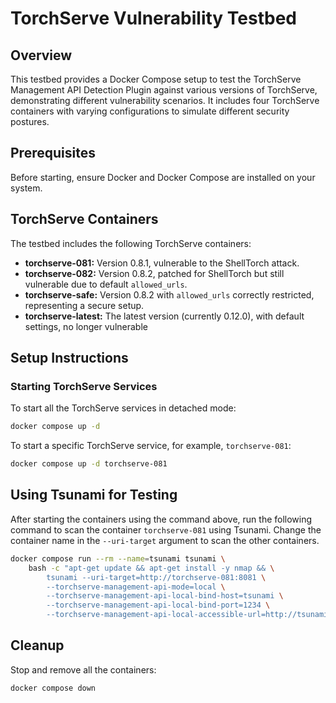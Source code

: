# TorchServe Vulnerability Testbed
## Overview
This testbed provides a Docker Compose setup to test the TorchServe Management API Detection Plugin against various versions of TorchServe, demonstrating different vulnerability scenarios. It includes four TorchServe containers with varying configurations to simulate different security postures.

## Prerequisites
Before starting, ensure Docker and Docker Compose are installed on your system.

## TorchServe Containers
The testbed includes the following TorchServe containers:

- **torchserve-081:** Version 0.8.1, vulnerable to the ShellTorch attack.
- **torchserve-082:** Version 0.8.2, patched for ShellTorch but still vulnerable due to default `allowed_urls`.
- **torchserve-safe:** Version 0.8.2 with `allowed_urls` correctly restricted, representing a secure setup.
- **torchserve-latest:** The latest version (currently 0.12.0), with default settings, no longer vulnerable

## Setup Instructions

### Starting TorchServe Services
To start all the TorchServe services in detached mode:

```bash
docker compose up -d
```

To start a specific TorchServe service, for example, `torchserve-081`:

```bash
docker compose up -d torchserve-081
```

## Using Tsunami for Testing

After starting the containers using the command above, run the following command to scan the container `torchserve-081` using Tsunami. Change the container name in the `--uri-target` argument to scan the other containers.

```bash
docker compose run --rm --name=tsunami tsunami \
    bash -c "apt-get update && apt-get install -y nmap && \
        tsunami --uri-target=http://torchserve-081:8081 \
        --torchserve-management-api-mode=local \
        --torchserve-management-api-local-bind-host=tsunami \
        --torchserve-management-api-local-bind-port=1234 \
        --torchserve-management-api-local-accessible-url=http://tsunami:1234"
```

## Cleanup

Stop and remove all the containers:
```bash
docker compose down
```